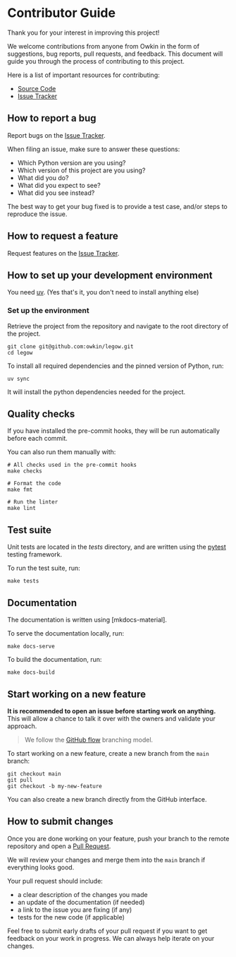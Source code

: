 # Contributor Guide

Thank you for your interest in improving this project!

We welcome contributions from anyone from Owkin in the form of suggestions, bug reports, pull requests, and feedback. This document will guide you through the process of contributing to this project.

Here is a list of important resources for contributing:

- [Source Code]
- [Issue Tracker]

## How to report a bug

Report bugs on the [Issue Tracker].

When filing an issue, make sure to answer these questions:

- Which Python version are you using?
- Which version of this project are you using?
- What did you do?
- What did you expect to see?
- What did you see instead?

The best way to get your bug fixed is to provide a test case,
and/or steps to reproduce the issue.

## How to request a feature

Request features on the [Issue Tracker].

## How to set up your development environment

You need [uv]. (Yes that's it, you don't need to install anything else)

### Set up the environment

Retrieve the project from the repository and navigate to the root directory of the project.

```console
git clone git@github.com:owkin/legow.git
cd legow
```

To install all required dependencies and the pinned version of Python, run:

```console
uv sync
```

It will install the python dependencies needed for the project.

## Quality checks

If you have installed the pre-commit hooks, they will be run automatically before each commit.

You can also run them manually with:

```console
# All checks used in the pre-commit hooks
make checks

# Format the code
make fmt

# Run the linter
make lint
```

## Test suite

Unit tests are located in the _tests_ directory,
and are written using the [pytest] testing framework.

To run the test suite, run:

```console
make tests
```

## Documentation

The documentation is written using [mkdocs-material].

To serve the documentation locally, run:

```console
make docs-serve
```

To build the documentation, run:

```console
make docs-build
```

## Start working on a new feature

**It is recommended to open an issue before starting work on anything.**
This will allow a chance to talk it over with the owners and validate your approach.

> We follow the [GitHub flow] branching model.

To start working on a new feature, create a new branch from the `main` branch:

```console
git checkout main
git pull
git checkout -b my-new-feature
```

You can also create a new branch directly from the GitHub interface.

## How to submit changes

Once you are done working on your feature, push your branch to the remote repository and open a [Pull Request].

We will review your changes and merge them into the `main` branch if everything looks good.

Your pull request should include:

- a clear description of the changes you made
- an update of the documentation (if needed)
- a link to the issue you are fixing (if any)
- tests for the new code (if applicable)

Feel free to submit early drafts of your pull request if you want to get feedback on your work in progress. We can always help iterate on your changes.

[github flow]: https://docs.github.com/en/get-started/using-github/github-flow
[issue tracker]: https://github.com/owkin/legow/issues
[uv]: https://docs.astral.sh/uv/getting-started/installation/
[pull request]: https://github.com/owkin/legow/pulls
[pytest]: https://pytest.readthedocs.io/
[source code]: https://github.com/owkin/legow

